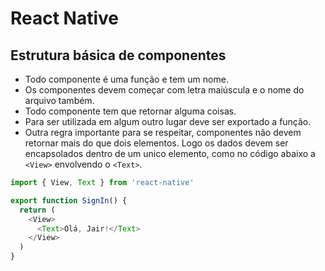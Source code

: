 # React Native

## Estrutura básica de componentes

- Todo componente é uma função e tem um nome.
- Os componentes devem começar com letra maiúscula e o nome do arquivo também.
- Todo componente tem que retornar alguma coisas.
- Para ser utilizada em algum outro lugar deve ser exportado a função.
- Outra regra importante para se respeitar, componentes não devem retornar mais do que dois elementos. Logo os dados devem ser encapsolados dentro de um unico elemento, como no código abaixo a `<View>` envolvendo o `<Text>`.

```js
import { View, Text } from 'react-native'

export function SignIn() {
  return (
    <View>
      <Text>Olá, Jair!</Text>
    </View>
  )
}
```
